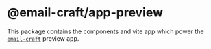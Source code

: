 # @email-craft/app-preview

This package contains the components and vite app which power the [`email-craft`](https://github.com/messageraft/email-craft) preview app.
